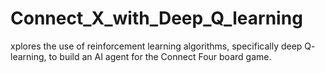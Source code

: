 # Connect_X_with_Deep_Q_learning
xplores the use of reinforcement learning algorithms, specifically deep Q- learning, to build an AI agent for the Connect Four board game.
